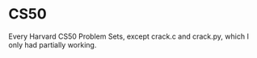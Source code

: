 # CS50
Every Harvard CS50 Problem Sets, except crack.c and crack.py, which I only had partially working.
